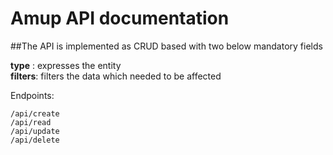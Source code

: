 # Amup API documentation

##The API is implemented as CRUD based with two below mandatory fields

**type** : expresses the entity  
**filters**: filters the data which needed to be affected


Endpoints:
```
/api/create  
/api/read  
/api/update  
/api/delete  
```

